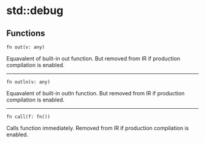 # std::debug

## Functions

```jule
fn out(v: any)
```
Equavalent of built-in out function. But removed from IR if production compilation is enabled.

---

```jule
fn outln(v: any)
```
Equavalent of built-in outln function. But removed from IR if production compilation is enabled.

---

```jule
fn call(f: fn())
```
Calls function immediately. Removed from IR if production compilation is enabled.
